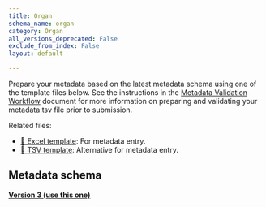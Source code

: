 ```yaml
---
title: Organ
schema_name: organ
category: Organ
all_versions_deprecated: False
exclude_from_index: False
layout: default

---
```

Prepare your metadata based on the latest metadata schema using one of the template files below. See the instructions in the [Metadata Validation Workflow](https://docs.google.com/document/d/1lfgiDGbyO4K4Hz1FMsJjmJd9RdwjShtJqFYNwKpbcZY) document for more information on preparing and validating your metadata.tsv file prior to submission.

Related files:


- [📝 Excel template](https://raw.githubusercontent.com/hubmapconsortium/dataset-metadata-spreadsheet/main/organ/latest/organ.xlsx): For metadata entry.
- [📝 TSV template](https://raw.githubusercontent.com/hubmapconsortium/dataset-metadata-spreadsheet/main/organ/latest/organ.tsv): Alternative for metadata entry.




## Metadata schema


<summary><a href="https://openview.metadatacenter.org/templates/https:%2F%2Frepo.metadatacenter.org%2Ftemplates%2F8377b9ba-97bb-4b26-a2ac-2b88d756450f"><b>Version 3 (use this one)</b></a></summary>



<br>

